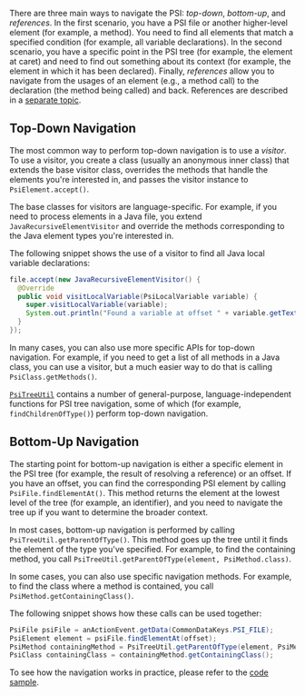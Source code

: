 [//]: # (title: Navigating the PSI)

<!-- Copyright 2000-2020 JetBrains s.r.o. and other contributors. Use of this source code is governed by the Apache 2.0 license that can be found in the LICENSE file. -->

There are three main ways to navigate the PSI: *top-down*, *bottom-up*, and *references*.
In the first scenario,  you have a PSI file or another higher-level element (for example, a method). You need to find all elements that match a specified condition (for example, all variable declarations).
In the second scenario, you have a specific point in the PSI tree (for example, the element at caret) and need to find out something about its context (for example, the element in which it has been declared).
Finally, *references* allow you to navigate from the usages of an element (e.g., a method call) to the declaration (the method being called) and back.
References are described in a [separate topic](psi_references.md).

## Top-Down Navigation

The most common way to perform top-down navigation is to use a *visitor*.
To use a visitor, you create a class (usually an anonymous inner class) that extends the base visitor class, overrides the methods that handle the elements you're interested in, and passes the visitor instance to `PsiElement.accept()`.

The base classes for visitors are language-specific.
For example, if you need to process elements in a Java file, you extend `JavaRecursiveElementVisitor` and override the methods corresponding to the Java element types you're interested in.

The following snippet shows the use of a visitor to find all Java local variable declarations:

```java
file.accept(new JavaRecursiveElementVisitor() {
  @Override
  public void visitLocalVariable(PsiLocalVariable variable) {
    super.visitLocalVariable(variable);
    System.out.println("Found a variable at offset " + variable.getTextRange().getStartOffset());
  }
});
```

In many cases, you can also use more specific APIs for top-down navigation.
For example, if you need to get a list of all methods in a Java class, you can use a visitor, but a much easier way to do that is calling `PsiClass.getMethods()`.

[`PsiTreeUtil`](upsource:///platform/core-api/src/com/intellij/psi/util/PsiTreeUtil.java) contains a number of general-purpose, language-independent functions for PSI tree navigation, some of which (for example, `findChildrenOfType()`) perform top-down navigation.

## Bottom-Up Navigation

The starting point for bottom-up navigation is either a specific element in the PSI tree (for example, the result of resolving a reference) or an offset.
If you have an offset, you can find the corresponding PSI element by calling `PsiFile.findElementAt()`.
This method returns the element at the lowest level of the tree (for example, an identifier), and you need to navigate the tree up if you want to determine the broader context.

In most cases, bottom-up navigation is performed by calling `PsiTreeUtil.getParentOfType()`.
This method goes up the tree until it finds the element of the type you've specified.
For example, to find the containing method, you call `PsiTreeUtil.getParentOfType(element, PsiMethod.class)`.

In some cases, you can also use specific navigation methods.
For example, to find the class where a method is contained, you call `PsiMethod.getContainingClass()`.

The following snippet shows how these calls can be used together:

```java
PsiFile psiFile = anActionEvent.getData(CommonDataKeys.PSI_FILE);
PsiElement element = psiFile.findElementAt(offset);
PsiMethod containingMethod = PsiTreeUtil.getParentOfType(element, PsiMethod.class);
PsiClass containingClass = containingMethod.getContainingClass();
```

To see how the navigation works in practice, please refer to the [code sample](https://github.com/JetBrains/intellij-sdk-code-samples/blob/master/psi_demo/src/main/java/org/intellij/sdk/psi/PsiNavigationDemoAction.java).